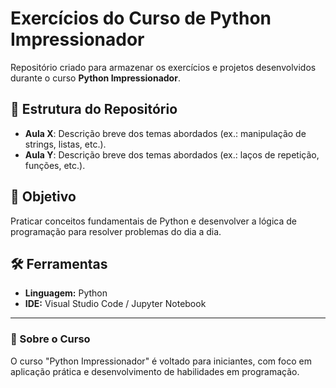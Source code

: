 # Exercícios do Curso de Python Impressionador

Repositório criado para armazenar os exercícios e projetos desenvolvidos durante o curso **Python Impressionador**.

## 📁 Estrutura do Repositório

- **Aula X**: Descrição breve dos temas abordados (ex.: manipulação de strings, listas, etc.).
- **Aula Y**: Descrição breve dos temas abordados (ex.: laços de repetição, funções, etc.).

## 🚀 Objetivo

Praticar conceitos fundamentais de Python e desenvolver a lógica de programação para resolver problemas do dia a dia.

## 🛠️ Ferramentas

- **Linguagem:** Python
- **IDE:** Visual Studio Code / Jupyter Notebook

---

### 🌟 Sobre o Curso

O curso "Python Impressionador" é voltado para iniciantes, com foco em aplicação prática e desenvolvimento de habilidades em programação.

